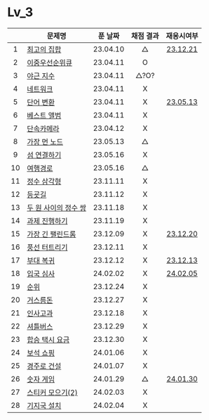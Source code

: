 # Lv_3

|     | 문제명                              | 푼 날짜  | 채점 결과 |             재응시여부             |
| :-: | ----------------------------------- | :------: | :-------: | :--------------------------------: |
|  1  | [최고의 집합](./bestSet.js)         | 23.04.10 |     △     |  [23.12.21](./replay/bestSet.js)   |
|  2  | [이중우선순위큐](./heap.js)         | 23.04.11 |     O     |
|  3  | [야근 지수](./totalNight.js)        | 23.04.11 |   △?O?    |
|  4  | [네트워크](./network.js)            | 23.04.11 |     X     |
|  5  | [단어 변환](./changeWord.js)        | 23.04.11 |     X     |    [23.05.13](./changeWord.js)     |
|  6  | [베스트 앨범](./bestAlbum.js)       | 23.04.11 |     X     |
|  7  | [단속카메라](./detectCamera.js)     | 23.04.12 |     X     |
|  8  | [가장 먼 노드](./farNode.js)        | 23.05.13 |     △     |
|  9  | [섬 연결하기](./islandConnect.js)   | 23.05.16 |     X     |
| 10  | [여행경로](./travelRoute.js)        | 23.05.16 |     △     |
| 11  | [정수 삼각형](./tri.js)             | 23.11.11 |     X     |
| 12  | [등굣길](./gotoSchool.js)           | 23.11.12 |     X     |
| 13  | [두 원 사이의 정수 쌍](./dotSet.js) | 23.11.18 |     X     |
| 14  | [과제 진행하기](./doing.js)         | 23.11.19 |     X     |
| 15  | [가장 긴 팰린드롬](./longest.js)    | 23.12.09 |     X     |  [23.12.20](./replay/longest.js)   |
| 16  | [풍선 터트리기](./ballon.js)        | 23.12.11 |     X     |
| 17  | [부대 복귀](./troop.js)             | 23.12.12 |     X     |   [23.12.13](./replay/troop.js)    |
| 18  | [입국 심사](./enterTest.js)         | 24.02.02 |     X     | [24.02.05](./replay/enterTest.js)  |
| 19  | [순위](./ranking.js)                | 23.12.24 |     X     |
| 20  | [거스름돈](./restMoney.js)          | 23.12.27 |     X     |
| 21  | [인사고과](./workScore.js)          | 23.12.18 |     X     |
| 22  | [셔틀버스](./bus.js)                | 23.12.29 |     X     |
| 23  | [합승 택시 요금](./taxiFee.js)      | 23.12.30 |     X     |
| 24  | [보석 쇼핑](./jewel.js)             | 24.01.06 |     X     |
| 25  | [경주로 건설](./raceRoad.js)        | 24.01.07 |     X     |
| 26  | [숫자 게임](./numberGame.js)        | 24.01.29 |     △     | [24.01.30](./replay/numberGame.js) |
| 27  | [스티커 모으기(2)](./sticker.js)    | 24.02.03 |     X     |
| 28  | [기지국 설치](./callinstall.js)     | 24.02.04 |     X     |
